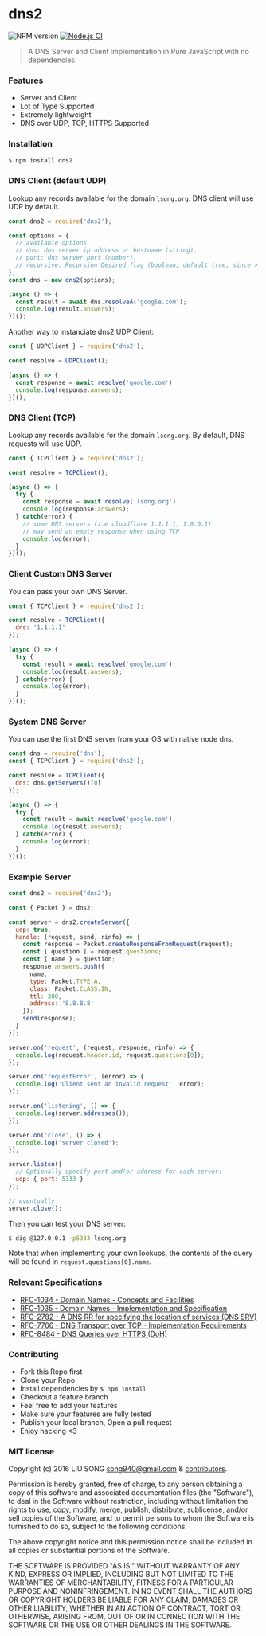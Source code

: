 # dns2 

![NPM version](https://img.shields.io/npm/v/dns2.svg?style=flat)
[![Node.js CI](https://github.com/song940/node-dns/actions/workflows/node.js.yml/badge.svg)](https://github.com/song940/node-dns/actions/workflows/node.js.yml)

> A DNS Server and Client Implementation in Pure JavaScript with no dependencies.

### Features

+ Server and Client
+ Lot of Type Supported
+ Extremely lightweight
+ DNS over UDP, TCP, HTTPS Supported

### Installation

```bash
$ npm install dns2
```

### DNS Client (default UDP)

Lookup any records available for the domain `lsong.org`. 
DNS client will use UDP by default.

```js
const dns2 = require('dns2');

const options = {
  // available options
  // dns: dns server ip address or hostname (string),
  // port: dns server port (number),
  // recursive: Recursion Desired flag (boolean, default true, since > v1.4.2)
};
const dns = new dns2(options);

(async () => {
  const result = await dns.resolveA('google.com');
  console.log(result.answers);
})();
```

Another way to instanciate dns2 UDP Client:

```js
const { UDPClient } = require('dns2');

const resolve = UDPClient();

(async () => {
  const response = await resolve('google.com')
  console.log(response.answers);
})();
```

### DNS Client (TCP)

Lookup any records available for the domain `lsong.org`. By default, DNS requests will use UDP.

```js
const { TCPClient } = require('dns2');

const resolve = TCPClient();

(async () => {
  try {
    const response = await resolve('lsong.org')
    console.log(response.answers);
  } catch(error) {
    // some DNS servers (i.e cloudflare 1.1.1.1, 1.0.0.1) 
    // may send an empty response when using TCP
    console.log(error);
  }
})();
```

### Client Custom DNS Server

You can pass your own DNS Server.

```js
const { TCPClient } = require('dns2');

const resolve = TCPClient({
  dns: '1.1.1.1'
});

(async () => {
  try {
    const result = await resolve('google.com');
    console.log(result.answers);
  } catch(error) {
    console.log(error);
  }
})();
```

### System DNS Server

You can use the first DNS server from your OS with native node dns.

```js
const dns = require('dns');
const { TCPClient } = require('dns2');

const resolve = TCPClient({
  dns: dns.getServers()[0]
});

(async () => {
  try {
    const result = await resolve('google.com');
    console.log(result.answers);
  } catch(error) {
    console.log(error);
  }
})();
```

### Example Server

```js
const dns2 = require('dns2');

const { Packet } = dns2;

const server = dns2.createServer({
  udp: true,
  handle: (request, send, rinfo) => {
    const response = Packet.createResponseFromRequest(request);
    const [ question ] = request.questions;
    const { name } = question;
    response.answers.push({
      name,
      type: Packet.TYPE.A,
      class: Packet.CLASS.IN,
      ttl: 300,
      address: '8.8.8.8'
    });
    send(response);
  }
});

server.on('request', (request, response, rinfo) => {
  console.log(request.header.id, request.questions[0]);
});

server.on('requestError', (error) => {
  console.log('Client sent an invalid request', error);
});

server.on('listening', () => {
  console.log(server.addresses());
});

server.on('close', () => {
  console.log('server closed');
});

server.listen({
  // Optionally specify port and/or address for each server:
  udp: { port: 5333 }
});

// eventually
server.close();
```

Then you can test your DNS server:

```bash
$ dig @127.0.0.1 -p5333 lsong.org
```

Note that when implementing your own lookups, the contents of the query
will be found in `request.questions[0].name`.

### Relevant Specifications

+ [RFC-1034 - Domain Names - Concepts and Facilities](https://tools.ietf.org/html/rfc1034)
+ [RFC-1035 - Domain Names - Implementation and Specification](https://tools.ietf.org/html/rfc1035)
+ [RFC-2782 - A DNS RR for specifying the location of services (DNS SRV)](https://tools.ietf.org/html/rfc2782)
+ [RFC-7766 - DNS Transport over TCP - Implementation Requirements](https://tools.ietf.org/html/rfc7766)
+ [RFC-8484 - DNS Queries over HTTPS (DoH)](https://tools.ietf.org/html/rfc8484)

### Contributing

- Fork this Repo first
- Clone your Repo
- Install dependencies by `$ npm install`
- Checkout a feature branch
- Feel free to add your features
- Make sure your features are fully tested
- Publish your local branch, Open a pull request
- Enjoy hacking <3

### MIT license

Copyright (c) 2016 LIU SONG <song940@gmail.com> & [contributors](https://github.com/song940/node-dns/graphs/contributors).

Permission is hereby granted, free of charge, to any person obtaining a copy
of this software and associated documentation files (the "Software"), to deal
in the Software without restriction, including without limitation the rights
to use, copy, modify, merge, publish, distribute, sublicense, and/or sell
copies of the Software, and to permit persons to whom the Software is
furnished to do so, subject to the following conditions:

The above copyright notice and this permission notice shall be included in
all copies or substantial portions of the Software.

THE SOFTWARE IS PROVIDED "AS IS," WITHOUT WARRANTY OF ANY KIND, EXPRESS OR
IMPLIED, INCLUDING BUT NOT LIMITED TO THE WARRANTIES OF MERCHANTABILITY,
FITNESS FOR A PARTICULAR PURPOSE AND NONINFRINGEMENT. IN NO EVENT SHALL THE
AUTHORS OR COPYRIGHT HOLDERS BE LIABLE FOR ANY CLAIM, DAMAGES OR OTHER
LIABILITY, WHETHER IN AN ACTION OF CONTRACT, TORT OR OTHERWISE, ARISING FROM,
OUT OF OR IN CONNECTION WITH THE SOFTWARE OR THE USE OR OTHER DEALINGS IN
THE SOFTWARE.
